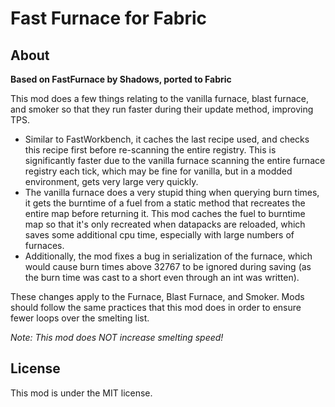 # Fast Furnace for Fabric

## About

**Based on FastFurnace by Shadows, ported to Fabric**

This mod does a few things relating to the vanilla furnace, blast furnace, and smoker so that they run faster during their update method, improving TPS.

- Similar to FastWorkbench, it caches the last recipe used, and checks this recipe first before re-scanning the entire registry.  This is significantly faster due to the vanilla furnace scanning the entire furnace registry each tick, which may be fine for vanilla, but in a modded environment, gets very large very quickly.
- The vanilla furnace does a very stupid thing when querying burn times, it gets the burntime of a fuel from a static method that recreates the entire map before returning it.  This mod caches the fuel to burntime map so that it's only recreated when datapacks are reloaded, which saves some additional cpu time, especially with large numbers of furnaces.
- Additionally, the mod fixes a bug in serialization of the furnace, which would cause burn times above 32767 to be ignored during saving (as the burn time was cast to a short even through an int was written).

These changes apply to the Furnace, Blast Furnace, and Smoker.  Mods should follow the same practices that this mod does in order to ensure fewer loops over the smelting list.

*Note: This mod does NOT increase smelting speed!*

## License

This mod is under the MIT license.
